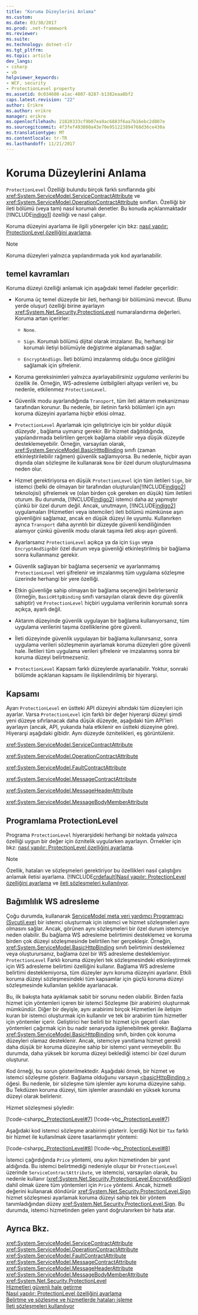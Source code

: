 ```yaml
---
title: "Koruma Düzeylerini Anlama"
ms.custom: 
ms.date: 03/30/2017
ms.prod: .net-framework
ms.reviewer: 
ms.suite: 
ms.technology: dotnet-clr
ms.tgt_pltfrm: 
ms.topic: article
dev_langs:
- csharp
- vb
helpviewer_keywords:
- WCF, security
- ProtectionLevel property
ms.assetid: 0c034608-a1ac-4007-8287-b1382eaa8bf2
caps.latest.revision: "22"
author: Erikre
ms.author: erikre
manager: erikre
ms.openlocfilehash: 21820333cf9b07ea9ac6883f6aa7b16ebc2d807e
ms.sourcegitcommit: 4f3fef493080a43e70e951223894768d36ce430a
ms.translationtype: MT
ms.contentlocale: tr-TR
ms.lasthandoff: 11/21/2017
---
```

# <a name="understanding-protection-level"></a>Koruma Düzeylerini Anlama
`ProtectionLevel` Özelliği bulundu birçok farklı sınıflarında gibi <xref:System.ServiceModel.ServiceContractAttribute> ve <xref:System.ServiceModel.OperationContractAttribute> sınıfları. Özelliği bir ileti bölümü (veya tam) nasıl korumalı denetler. Bu konuda açıklanmaktadır [!INCLUDE[indigo1](../../../includes/indigo1-md.md)] özelliği ve nasıl çalışır.  
  
 Koruma düzeyini ayarlama ile ilgili yönergeler için bkz: [nasıl yapılır: ProtectionLevel özelliğini ayarlama](../../../docs/framework/wcf/how-to-set-the-protectionlevel-property.md).  
  
> [!NOTE]
>  Koruma düzeyleri yalnızca yapılandırmada yok kod ayarlanabilir.  
  
## <a name="basics"></a>temel kavramları  
 Koruma düzeyi özelliği anlamak için aşağıdaki temel ifadeler geçerlidir:  
  
-   Koruma üç temel düzeyde bir ileti, herhangi bir bölümünü mevcut. (Bunu yerde oluşur) özelliği birine ayarlayın <xref:System.Net.Security.ProtectionLevel> numaralandırma değerleri. Koruma artan içerirler:  
  
    -   `None`.  
  
    -   `Sign`. Korumalı bölümü dijital olarak imzalanır. Bu, herhangi bir korumalı iletiyi bölümüyle değiştirme algılanamadı sağlar.  
  
    -   `EncryptAndSign`. İleti bölümü imzalanmış olduğu önce gizliliğini sağlamak için şifrelenir.  
  
-   Koruma gereksinimleri yalnızca ayarlayabilirsiniz *uygulama verilerini* bu özellik ile. Örneğin, WS-adresleme üstbilgileri altyapı verileri ve, bu nedenle, etkilenmez `ProtectionLevel`.  
  
-   Güvenlik modu ayarlandığında `Transport`, tüm ileti aktarım mekanizması tarafından korunur. Bu nedenle, bir iletinin farklı bölümleri için ayrı koruma düzeyini ayarlama hiçbir etkisi olmaz.  
  
-   `ProtectionLevel` Ayarlamak için geliştiriciye için bir yoldur *düşük düzeyde* , bağlama uymanız gerekir. Bir hizmet dağıtıldığında, yapılandırmada belirtilen gerçek bağlama olabilir veya düşük düzeyde desteklemeyebilir. Örneğin, varsayılan olarak, <xref:System.ServiceModel.BasicHttpBinding> sınıfı (zaman etkinleştirilebilir rağmen) güvenlik sağlamıyorsa. Bu nedenle, hiçbir ayarı dışında olan sözleşme ile kullanarak `None` bir özel durum oluşturulmasına neden olur.  
  
-   Hizmet gerektiriyorsa en düşük `ProtectionLevel` için tüm iletileri `Sign`, bir istemci (belki de olmayan bir tarafından oluşturulan[!INCLUDE[indigo2](../../../includes/indigo2-md.md)] teknolojisi) şifrelemek ve (olan birden çok gereken en düşük) tüm iletileri oturum. Bu durumda, [!INCLUDE[indigo2](../../../includes/indigo2-md.md)] istemci daha az yapmıştır çünkü bir özel durum değil. Ancak, unutmayın, [!INCLUDE[indigo2](../../../includes/indigo2-md.md)] uygulamaları (Hizmetleri veya istemciler) ileti bölümü mümkünse aşırı güvenliğini sağlamaz, ancak en düşük düzeyi ile uyumlu. Kullanırken ayrıca `Transport` daha ayrıntılı bir düzeyde güvenli kendiliğinden alamıyor çünkü güvenlik modu olarak taşıma ileti akışı aşırı güvenli.  
  
-   Ayarlarsanız `ProtectionLevel` açıkça ya da için `Sign` veya `EncryptAndSign`bir özel durum veya güvenliği etkinleştirilmiş bir bağlama sonra kullanmanız gerekir.  
  
-   Güvenlik sağlayan bir bağlama seçerseniz ve ayarlanmamış `ProtectionLevel` veri şifrelenir ve imzalanmış tüm uygulama sözleşme üzerinde herhangi bir yere özelliği.  
  
-   Etkin güvenliğe sahip olmayan bir bağlama seçeneğini belirlerseniz (örneğin, `BasicHttpBinding` sınıfı varsayılan olarak devre dışı güvenlik sahiptir) ve `ProtectionLevel` hiçbiri uygulama verilerinin korumalı sonra açıkça, ayarlı değil.  
  
-   Aktarım düzeyinde güvenlik uygulayan bir bağlama kullanıyorsanız, tüm uygulama verilerini taşıma özelliklerine göre güvenli.  
  
-   İleti düzeyinde güvenlik uygulayan bir bağlama kullanırsanız, sonra uygulama verileri sözleşmenin ayarlamak koruma düzeyleri göre güvenli hale. İletileri tüm uygulama verileri şifrelenir ve imzalanmış sonra bir koruma düzeyi belirtmezseniz.  
  
-   `ProtectionLevel` Kapsam farklı düzeylerde ayarlanabilir. Yoktur, sonraki bölümde açıklanan kapsamı ile ilişkilendirilmiş bir hiyerarşi.  
  
## <a name="scoping"></a>Kapsamı  
 Ayarı `ProtectionLevel` en üstteki API düzeyini altındaki tüm düzeyleri için ayarlar. Varsa `ProtectionLevel` için farklı bir değer hiyerarşi düzeyi şimdi yeni düzeye sıfırlanacak daha düşük düzeyde, aşağıdaki tüm API'leri ayarlayın (ancak, API, yukarıda hala etkilenir en üstteki düzeyine göre). Hiyerarşi aşağıdaki gibidir. Aynı düzeyde öznitelikleri, eş görüntülenir.  
  
 <xref:System.ServiceModel.ServiceContractAttribute>  
  
 <xref:System.ServiceModel.OperationContractAttribute>  
  
 <xref:System.ServiceModel.FaultContractAttribute>  
  
 <xref:System.ServiceModel.MessageContractAttribute>  
  
 <xref:System.ServiceModel.MessageHeaderAttribute>  
  
 <xref:System.ServiceModel.MessageBodyMemberAttribute>  
  
## <a name="programming-protectionlevel"></a>Programlama ProtectionLevel  
 Programa `ProtectionLevel` hiyerarşideki herhangi bir noktada yalnızca özelliği uygun bir değer için öznitelik uygularken ayarlayın. Örnekler için bkz: [nasıl yapılır: ProtectionLevel özelliğini ayarlama](../../../docs/framework/wcf/how-to-set-the-protectionlevel-property.md).  
  
> [!NOTE]
>  Özellik, hataları ve sözleşmeleri gerektiriyor bu özellikleri nasıl çalıştığını anlamak iletisi ayarlama. [!INCLUDE[crdefault](../../../includes/crdefault-md.md)][Nasıl yapılır: ProtectionLevel özelliğini ayarlama](../../../docs/framework/wcf/how-to-set-the-protectionlevel-property.md) ve [ileti sözleşmeleri kullanılıyor](../../../docs/framework/wcf/feature-details/using-message-contracts.md).  
  
## <a name="ws-addressing-dependency"></a>Bağımlılık WS adresleme  
 Çoğu durumda, kullanarak [ServiceModel meta veri yardımcı Programracı (Svcutil.exe)](../../../docs/framework/wcf/servicemodel-metadata-utility-tool-svcutil-exe.md) bir istemci oluşturmak için istemci ve hizmet sözleşmeleri aynı olmasını sağlar. Ancak, görünen aynı sözleşmeleri bir özel durum istemciye neden olabilir. Bu bağlama WS adresleme belirtimini desteklemez ve koruma birden çok düzeyi sözleşmesinde belirtilen her gerçekleşir. Örneğin, <xref:System.ServiceModel.BasicHttpBinding> sınıfı belirtimini desteklemez veya oluşturursanız, bağlama özel bir WS adresleme desteklemiyor. `ProtectionLevel` Farklı koruma düzeyleri tek sözleşmesindeki etkinleştirmek için WS adresleme belirtimi özelliğini kullanır. Bağlama WS adresleme belirtimi desteklemiyorsa, tüm düzeyler aynı koruma düzeyini ayarlanır. Etkili koruma düzeyi sözleşmesindeki tüm kapsamlar için güçlü koruma düzeyi sözleşmesinde kullanılan şekilde ayarlanacak.  
  
 Bu, ilk bakışta hata ayıklamak sabit bir sorunu neden olabilir. Birden fazla hizmet için yöntemleri içeren bir istemci Sözleşme (bir arabirim) oluşturmak mümkündür. Diğer bir deyişle, aynı arabirimi birçok Hizmetleri ile iletişim kuran bir istemci oluşturmak için kullanılır ve tek bir arabirim tüm hizmetler için yöntemler içerir. Geliştirici her belirli bir hizmet için geçerli olan yöntemleri çağırmak için bu nadir senaryoda ilgilenebilmek gerekir. Bağlama <xref:System.ServiceModel.BasicHttpBinding> sınıfı, birden çok koruma düzeyleri olamaz desteklenir. Ancak, istemciye yanıtlama hizmet gerekli daha düşük bir koruma düzeyine sahip bir istemci yanıt vermeyebilir. Bu durumda, daha yüksek bir koruma düzeyi beklediği istemci bir özel durum oluşturur.  
  
 Kod örneği, bu sorun gösterilmektedir. Aşağıdaki örnek, bir hizmet ve istemci sözleşme gösterir. Bağlama olduğunu varsayın [ \<basicHttpBinding >](../../../docs/framework/configure-apps/file-schema/wcf/basichttpbinding.md) öğesi. Bu nedenle, bir sözleşme tüm işlemler aynı koruma düzeyine sahip. Bu Tekdüzen koruma düzeyi, tüm işlemler arasındaki en yüksek koruma düzeyi olarak belirlenir.  
  
 Hizmet sözleşmesi şöyledir:  
  
 [!code-csharp[c_ProtectionLevel#7](../../../samples/snippets/csharp/VS_Snippets_CFX/c_protectionlevel/cs/source.cs#7)]
 [!code-vb[c_ProtectionLevel#7](../../../samples/snippets/visualbasic/VS_Snippets_CFX/c_protectionlevel/vb/source.vb#7)]  
  
 Aşağıdaki kod istemci sözleşme arabirimi gösterir. İçerdiği Not bir `Tax` farklı bir hizmet ile kullanılmak üzere tasarlanmıştır yöntemi:  
  
 [!code-csharp[c_ProtectionLevel#8](../../../samples/snippets/csharp/VS_Snippets_CFX/c_protectionlevel/cs/source.cs#8)]
 [!code-vb[c_ProtectionLevel#8](../../../samples/snippets/visualbasic/VS_Snippets_CFX/c_protectionlevel/vb/source.vb#8)]  
  
 İstemci çağırdığında `Price` yöntemi, onu aykırı hizmetinden bir yanıt aldığında. Bu istemci belirtmediği nedeniyle oluşur bir `ProtectionLevel` üzerinde `ServiceContractAttribute`, ve istemcisi, varsayılan olarak, bu nedenle kullanır (<xref:System.Net.Security.ProtectionLevel.EncryptAndSign>) dahil olmak üzere tüm yöntemleri için `Price` yöntemi. Ancak, hizmeti değerini kullanarak döndürür <xref:System.Net.Security.ProtectionLevel.Sign> hizmet sözleşmesi ayarlamak koruma düzeyi sahip tek bir yöntem tanımladığından düzey <xref:System.Net.Security.ProtectionLevel.Sign>. Bu durumda, istemci hizmetinden gelen yanıt doğrulanırken bir hata atar.  
  
## <a name="see-also"></a>Ayrıca Bkz.  
 <xref:System.ServiceModel.ServiceContractAttribute>  
 <xref:System.ServiceModel.OperationContractAttribute>  
 <xref:System.ServiceModel.FaultContractAttribute>  
 <xref:System.ServiceModel.MessageContractAttribute>  
 <xref:System.ServiceModel.MessageHeaderAttribute>  
 <xref:System.ServiceModel.MessageBodyMemberAttribute>  
 <xref:System.Net.Security.ProtectionLevel>  
 [Hizmetleri güvenli hale getirme](../../../docs/framework/wcf/securing-services.md)  
 [Nasıl yapılır: ProtectionLevel özelliğini ayarlama](../../../docs/framework/wcf/how-to-set-the-protectionlevel-property.md)  
 [Belirtme ve sözleşme ve hizmetlerde hataları işleme](../../../docs/framework/wcf/specifying-and-handling-faults-in-contracts-and-services.md)  
 [İleti sözleşmeleri kullanılıyor](../../../docs/framework/wcf/feature-details/using-message-contracts.md)
